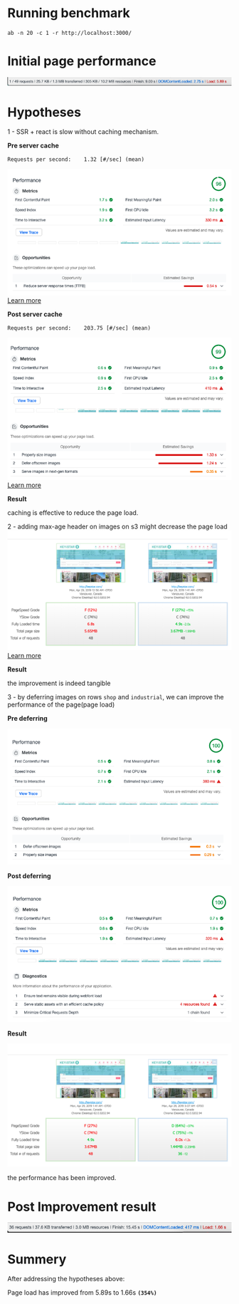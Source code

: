 # Running benchmark
```
ab -n 20 -c 1 -r http://localhost:3000/ 
```

# Initial page performance

![initial-page-performance](./initial-page-performance.png)

# Hypotheses 

1 - SSR + react is slow without caching mechanism.

**Pre server cache**
```
Requests per second:    1.32 [#/sec] (mean)
```

![image](./metrix-pre-cache.png)
[Learn more](./ab-benchmark-20req-1cuncurrent-pre-cache.log)

**Post server cache**
```
Requests per second:    203.75 [#/sec] (mean)
```

![image](./metrix-post-cache.png)
[Learn more](./ab-benchmark-20req-1cuncurrent-post-cache.log)

**Result**

caching is effective to reduce the page load.



2 - adding max-age header on images on s3 might decrease the page load
![compare](./gtmetrix-compare-adding-header-max-age.png)
[Learn more](https://gtmetrix.com/compare/nSh87LCi/0UP0a0iJ)

**Result**

the improvement is indeed tangible 



3 - by deferring images on rows `shop` and `industrial`, we can improve the performance of the page(page load)

**Pre deferring**

![pre-defer](./metrics-pre-defer.png)

**Post deferring**

![post-defer](./metrics-post-defer.png)

**Result**

![gtmetrix](./gtmetrix-defer.png)

the performance has been improved.

# Post Improvement result

![result](./final-page-load.png)

# Summery

After addressing the hypotheses above:

Page load has improved from 5.89s to 1.66s **`(354%)`**
